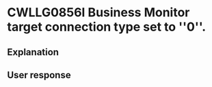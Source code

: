 # CWLLG0856I Business Monitor target connection type set to ''0''.

## Explanation

## User response